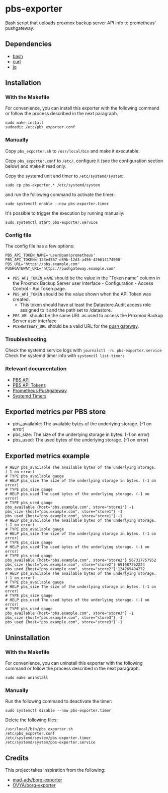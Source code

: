 # pbs-exporter

Bash script that uploads proxmox backup server API info to prometheus' pushgateway.

## Dependencies

- [bash](https://www.gnu.org/software/bash/)
- [curl](https://curl.se/)
- [jq](https://stedolan.github.io/jq/)

## Installation

### With the Makefile

For convenience, you can install this exporter with the following command or follow the process described in the next paragraph.

```
sudo make install
sudoedit /etc/pbs_exporter.conf
```

### Manually

Copy `pbs_exporter.sh` to `/usr/local/bin` and make it executable.

Copy `pbs_exporter.conf` to `/etc/`, configure it (see the configuration section below) and make it read only.

Copy the systemd unit and timer to `/etc/systemd/system`:

```
sudo cp pbs-exporter.* /etc/systemd/system
```

and run the following command to activate the timer:

```
sudo systemctl enable --now pbs-exporter.timer
```

It's possible to trigger the execution by running manually:

```
sudo systemctl start pbs-exporter.service
```

### Config file

The config file has a few options:

```
PBS_API_TOKEN_NAME='user@pam!prometheus'
PBS_API_TOKEN='123e4567-e89b-12d3-a456-426614174000'
PBS_URL='https://pbs.example.com'
PUSHGATEWAY_URL='https://pushgateway.example.com'
```

- `PBS_API_TOKEN_NAME` should be the value in the "Token name" column in the Proxmox Backup Server user interface - Configuration - Access Control - Api Token page.
- `PBS_API_TOKEN` should be the value shown when the API Token was created.
  - This token should have at least the Datastore.Audit access role assigned to it and the path set to /datastore.
- `PBS_URL` should be the same URL as used to access the Proxmox Backup Server user interface
- `PUSHGATEWAY_URL` should be a valid URL for the [push gateway](https://github.com/prometheus/pushgateway).

### Troubleshooting

Check the systemd service logs with `journalctl -ru pbs-exporter.service`
Check the systemd timer info with `systemctl list-timers`

### Relevant documentation

- [PBS API](https://pbs.proxmox.com/docs/api-viewer/index.html)
- [PBS API Tokens](https://pbs.proxmox.com/docs/user-management.html#api-tokens)
- [Prometheus Pushgateway](https://github.com/prometheus/pushgateway/blob/master/README.md)
- [Systemd Timers](https://www.freedesktop.org/software/systemd/man/systemd.timer.html)

## Exported metrics per PBS store

- pbs_available: The available bytes of the underlying storage. (-1 on error)
- pbs_size: The size of the underlying storage in bytes. (-1 on error)
- pbs_used: The used bytes of the underlying storage. (-1 on error)

## Exported metrics example

```
# HELP pbs_available The available bytes of the underlying storage. (-1 on error)
# TYPE pbs_available gauge
# HELP pbs_size The size of the underlying storage in bytes. (-1 on error)
# TYPE pbs_size gauge
# HELP pbs_used The used bytes of the underlying storage. (-1 on error)
# TYPE pbs_used gauge
pbs_available {host="pbs.example.com", store="store1"} -1
pbs_size {host="pbs.example.com", store="store1"} -1
pbs_used {host="pbs.example.com", store="store1"} -1
# HELP pbs_available The available bytes of the underlying storage. (-1 on error)
# TYPE pbs_available gauge
# HELP pbs_size The size of the underlying storage in bytes. (-1 on error)
# TYPE pbs_size gauge
# HELP pbs_used The used bytes of the underlying storage. (-1 on error)
# TYPE pbs_used gauge
pbs_available {host="pbs.example.com", store="store2"} 567317757952
pbs_size {host="pbs.example.com", store="store2"} 691587252224
pbs_used {host="pbs.example.com", store="store2"} 124269494272
# HELP pbs_available The available bytes of the underlying storage. (-1 on error)
# TYPE pbs_available gauge
# HELP pbs_size The size of the underlying storage in bytes. (-1 on error)
# TYPE pbs_size gauge
# HELP pbs_used The used bytes of the underlying storage. (-1 on error)
# TYPE pbs_used gauge
pbs_available {host="pbs.example.com", store="store3"} -1
pbs_size {host="pbs.example.com", store="store3"} -1
pbs_used {host="pbs.example.com", store="store3"} -1
```

## Uninstallation

### With the Makefile

For convenience, you can uninstall this exporter with the following command or follow the process described in the next paragraph.

```
sudo make uninstall
```

### Manually

Run the following command to deactivate the timer:

```
sudo systemctl disable --now pbs-exporter.timer
```

Delete the following files:

```
/usr/local/bin/pbs_exporter.sh
/etc/pbs_exporter.conf
/etc/systemd/system/pbs-exporter.timer
/etc/systemd/system/pbs-exporter.service
```

## Credits

This project takes inspiration from the following:

- [mad-ady/borg-exporter](https://github.com/mad-ady/borg-exporter)
- [OVYA/borg-exporter](https://github.com/OVYA/borg-exporter)
